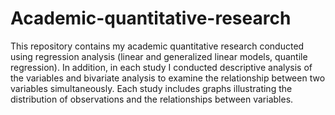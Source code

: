 # Academic-quantitative-research
This repository contains my academic quantitative research conducted using regression analysis (linear and generalized linear models, quantile regression). In addition, in each study I conducted descriptive analysis of the variables and bivariate analysis to examine the relationship between two variables simultaneously. Each study includes graphs illustrating the distribution of observations and the relationships between variables.
